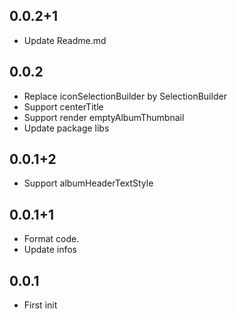 ## 0.0.2+1
* Update Readme.md

## 0.0.2
* Replace iconSelectionBuilder by SelectionBuilder
* Support centerTitle
* Support render emptyAlbumThumbnail
* Update package libs

## 0.0.1+2
* Support albumHeaderTextStyle

## 0.0.1+1
* Format code.
* Update infos

## 0.0.1

* First init

